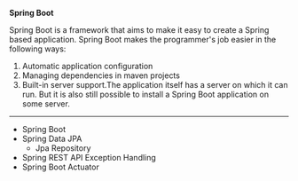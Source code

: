 **Spring Boot**

Spring Boot is a framework that aims to make it easy to create a Spring based application.
Spring Boot makes the programmer's job easier in the following ways:
1. Automatic application configuration
2. Managing dependencies in maven projects
3. Built-in server support.The application itself has a server on which it can run. But it is also still possible to install a Spring Boot application on some server.

---

- Spring Boot
- Spring Data JPA
  - Jpa Repository
- Spring REST API Exception Handling 
- Spring Boot Actuator